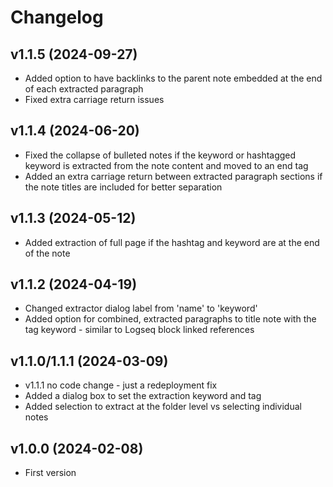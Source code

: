 # Changelog

## v1.1.5 (2024-09-27)

- Added option to have backlinks to the parent note embedded at the end of each extracted paragraph
- Fixed extra carriage return issues

## v1.1.4 (2024-06-20)

- Fixed the collapse of bulleted notes if the keyword or hashtagged keyword is extracted from the note content and moved to an end tag
- Added an extra carriage return between extracted paragraph sections if the note titles are included for better separation

## v1.1.3 (2024-05-12)

- Added extraction of full page if the hashtag and keyword are at the end of the note

## v1.1.2 (2024-04-19)

- Changed extractor dialog label from 'name' to 'keyword'
- Added option for combined, extracted paragraphs to title note with the tag keyword - similar to Logseq block linked references

## v1.1.0/1.1.1 (2024-03-09)

- v1.1.1 no code change - just a redeployment fix
- Added a dialog box to set the extraction keyword and tag
- Added selection to extract at the folder level vs selecting individual notes

## v1.0.0 (2024-02-08)

- First version
